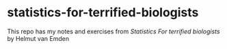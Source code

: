 # statistics-for-terrified-biologists
This repo has my notes and exercises from *Statistics For terrified biologists* by Helmut van Emden
